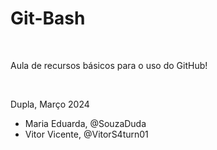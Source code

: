<h1>Git-Bash</h1>
<br>

<p> Aula de recursos básicos para o uso do GitHub!</p>
<br>
<p>Dupla, Março 2024</p>
<ul>
  <li>Maria Eduarda, @SouzaDuda</li>
  <li>Vitor Vicente, @VitorS4turn01</li>
